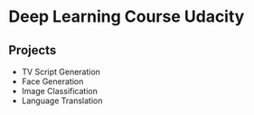 # Deep Learning Course Udacity

## Projects
- TV Script Generation 
- Face Generation
- Image Classification
- Language Translation
